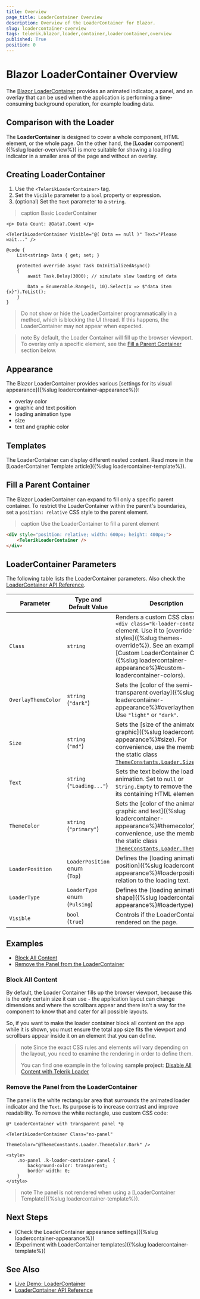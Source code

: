 ```yaml
---
title: Overview
page_title: LoaderContainer Overview
description: Overview of the LoaderContainer for Blazor.
slug: loadercontainer-overview
tags: telerik,blazor,loader,container,loadercontainer,overview
published: True
position: 0
---
```


# Blazor LoaderContainer Overview

The <a href = "https://www.telerik.com/blazor-ui/loader-container" target="_blank">Blazor LoaderContainer</a> provides an animated indicator, a panel, and an overlay that can be used when the application is performing a time-consuming background operation, for example loading data.


## Comparison with the Loader

The **LoaderContainer** is designed to cover a whole component, HTML element, or the whole page. On the other hand, the [**Loader** component]({%slug loader-overview%}) is more suitable for showing a loading indicator in a smaller area of the page and without an overlay.


## Creating LoaderContainer

1. Use the `<TelerikLoaderContainer>` tag.
1. Set the `Visible` parameter to a `bool` property or expression.
1. (optional) Set the `Text` parameter to a `string`.

>caption Basic LoaderContainer

````CSHTML
<p> Data Count: @Data?.Count </p>

<TelerikLoaderContainer Visible="@( Data == null )" Text="Please wait..." />

@code {
    List<string> Data { get; set; }

    protected override async Task OnInitializedAsync()
    {
        await Task.Delay(3000); // simulate slow loading of data

        Data = Enumerable.Range(1, 10).Select(x => $"data item {x}").ToList();
    }
}
````

> Do not show or hide the LoaderContainer programmatically in a method, which is blocking the UI thread. If this happens, the LoaderContainer may not appear when expected.

>note By default, the Loader Container will fill up the browser viewport. To overlay only a specific element, see the [Fill a Parent Container](#fill-a-parent-container) section below.


## Appearance

The Blazor LoaderContainer provides various [settings for its visual appearance]({%slug loadercontainer-appearance%}):

* overlay color
* graphic and text position
* loading animation type
* size
* text and graphic color


## Templates

The LoaderContainer can display different nested content. Read more in the [LoaderContainer Template article]({%slug loadercontainer-template%}).


## Fill a Parent Container

The Blazor LoaderContainer can expand to fill only a specific parent container. To restrict the LoaderContainer within the parent's boundaries, set a `position: relative` CSS style to the parent element.

>caption Use the LoaderContainer to fill a parent element

````HTML
<div style="position: relative; width: 600px; height: 400px;">
    <TelerikLoaderContainer />
</div>
````


## LoaderContainer Parameters

The following table lists the LoaderContainer parameters. Also check the [LoaderContainer API Reference](/blazor-ui/api/Telerik.Blazor.Components.TelerikLoaderContainer).

<style>
    article style + table {
        table-layout: auto;
        word-break: normal;
    }
</style>

| Parameter | Type and Default&nbsp;Value | Description |
| --- | --- | --- |
| `Class` | `string` | Renders a custom CSS class to the `<div class="k-loader-container">` element. Use it to [override theme styles]({%slug themes-override%}). See an example at [Custom LoaderContainer Colors]({%slug loadercontainer-appearance%}#custom-loadercontainer-colors). |
| `OverlayThemeColor` | `string`<br />(`"dark"`) | Sets the [color of the semi-transparent overlay]({%slug loadercontainer-appearance%}#overlaythemecolor). Use `"light"` or ``"dark"``. |
| `Size` | `string`<br />(`"md"`) | Sets the [size of the animated graphic]({%slug loadercontainer-appearance%}#size). For convenience, use the members of the static class [`ThemeConstants.Loader.Size`](/blazor-ui/api/Telerik.Blazor.ThemeConstants.Loader.Size). |
| `Text` | `string`<br />(`"Loading..."`) | Sets the text below the loading animation. Set to `null` or `String.Empty` to remove the text and its containing HTML element. |
| `ThemeColor` | `string`<br />(`"primary"`) | Sets the [color of the animated graphic and text]({%slug loadercontainer-appearance%}#themecolor). For convenience, use the members of the static class [`ThemeConstants.Loader.ThemeColor`](/blazor-ui/api/Telerik.Blazor.ThemeConstants.Loader.ThemeColor). |
| `LoaderPosition`| `LoaderPosition` enum<br />(`Top`) | Defines the [loading animation position]({%slug loadercontainer-appearance%}#loaderposition) in relation to the loading text. |
| `LoaderType`| `LoaderType` enum<br />(`Pulsing`) | Defines the [loading animation shape]({%slug loadercontainer-appearance%}#loadertype). |
| `Visible` | `bool`<br />(`true`) | Controls if the LoaderContainer is rendered on the page. |


## Examples

* [Block All Content](#block-all-content)
* [Remove the Panel from the LoaderContainer](#remove-the-panel-from-the-loadercontainer)

### Block All Content

By default, the Loader Container fills up the browser viewport, because this is the only certain size it can use - the application layout can change dimensions and where the scrollbars appear and there isn't a way for the component to know that and cater for all possible layouts.

So, if you want to make the loader container block all content on the app while it is shown, you must ensure the total app size fits the viewport and scrollbars appear inside it on an element that you can define.

>note Since the exact CSS rules and elements will vary depending on the layout, you need to examine the rendering in order to define them.
>
> You can find one example in the following **sample project**: <a href="https://github.com/telerik/blazor-ui/tree/master/loader/block-all-content" target="_blank">Disable All Content with Telerik Loader</a>

### Remove the Panel from the LoaderContainer

The panel is the white rectangular area that surrounds the animated loader indicator and the `Text`. Its purpose is to increase contrast and improve readability. To remove the white rectangle, use custom CSS code:

````CSHTML
@* LoaderContainer with transparent panel *@

<TelerikLoaderContainer Class="no-panel"
                        ThemeColor="@ThemeConstants.Loader.ThemeColor.Dark" />

<style>
    .no-panel .k-loader-container-panel {
        background-color: transparent;
        border-width: 0;
    }
</style>
````

>note The panel is not rendered when using a [LoaderContainer Template]({%slug loadercontainer-template%}).


## Next Steps

* [Check the LoaderContainer appearance settings]({%slug loadercontainer-appearance%})
* [Experiment with LoaderContainer templates]({%slug loadercontainer-template%})


## See Also

* [Live Demo: LoaderContainer](https://demos.telerik.com/blazor-ui/loadercontainer/overview)
* [LoaderContainer API Reference](/blazor-ui/api/Telerik.Blazor.Components.TelerikLoaderContainer)
